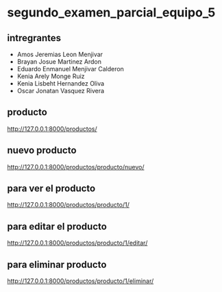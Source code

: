 # segundo_examen_parcial_equipo_5

## intregrantes 
- Amos Jeremias Leon Menjivar
- Brayan Josue Martinez Ardon
- Eduardo Enmanuel Menjivar Calderon
- Kenia Arely Monge Ruiz
- Kenia Lisbeht Hernandez Oliva
- Oscar Jonatan Vasquez Rivera

## producto

 http://127.0.0.1:8000/productos/

## nuevo producto

http://127.0.0.1:8000/productos/producto/nuevo/

## para ver el producto 

http://127.0.0.1:8000/productos/producto/1/

## para editar el producto 

http://127.0.0.1:8000/productos/producto/1/editar/

## para eliminar producto 

http://127.0.0.1:8000/productos/producto/1/eliminar/
